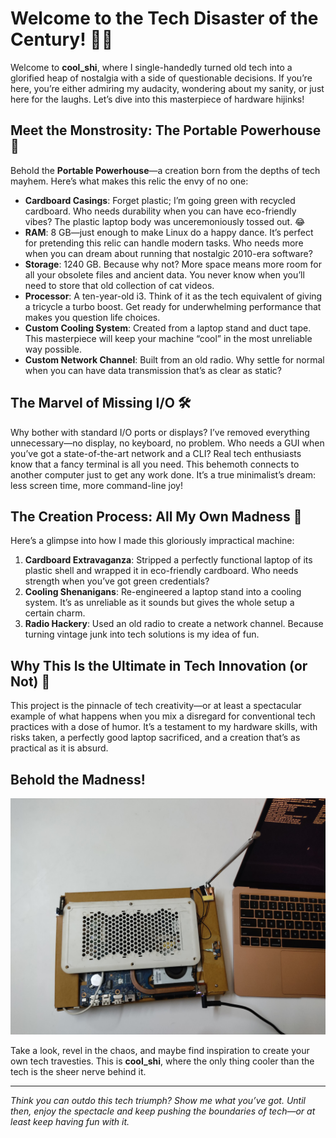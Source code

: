 # Welcome to the Tech Disaster of the Century! 🤷‍♂️

Welcome to **cool_shi**, where I single-handedly turned old tech into a glorified heap of nostalgia with a side of questionable decisions. If you’re here, you’re either admiring my audacity, wondering about my sanity, or just here for the laughs. Let’s dive into this masterpiece of hardware hijinks!

## Meet the Monstrosity: The Portable Powerhouse 🤯

Behold the **Portable Powerhouse**—a creation born from the depths of tech mayhem. Here’s what makes this relic the envy of no one:

- **Cardboard Casings**: Forget plastic; I’m going green with recycled cardboard. Who needs durability when you can have eco-friendly vibes? The plastic laptop body was unceremoniously tossed out. 😂
- **RAM**: 8 GB—just enough to make Linux do a happy dance. It’s perfect for pretending this relic can handle modern tasks. Who needs more when you can dream about running that nostalgic 2010-era software?
- **Storage**: 1240 GB. Because why not? More space means more room for all your obsolete files and ancient data. You never know when you’ll need to store that old collection of cat videos.
- **Processor**: A ten-year-old i3. Think of it as the tech equivalent of giving a tricycle a turbo boost. Get ready for underwhelming performance that makes you question life choices.
- **Custom Cooling System**: Created from a laptop stand and duct tape. This masterpiece will keep your machine “cool” in the most unreliable way possible.
- **Custom Network Channel**: Built from an old radio. Why settle for normal when you can have data transmission that’s as clear as static?

## The Marvel of Missing I/O 🛠️

Why bother with standard I/O ports or displays? I’ve removed everything unnecessary—no display, no keyboard, no problem. Who needs a GUI when you’ve got a state-of-the-art network and a CLI? Real tech enthusiasts know that a fancy terminal is all you need. This behemoth connects to another computer just to get any work done. It’s a true minimalist’s dream: less screen time, more command-line joy!

## The Creation Process: All My Own Madness 🔧

Here’s a glimpse into how I made this gloriously impractical machine:

1. **Cardboard Extravaganza**: Stripped a perfectly functional laptop of its plastic shell and wrapped it in eco-friendly cardboard. Who needs strength when you’ve got green credentials?
2. **Cooling Shenanigans**: Re-engineered a laptop stand into a cooling system. It’s as unreliable as it sounds but gives the whole setup a certain charm.
3. **Radio Hackery**: Used an old radio to create a network channel. Because turning vintage junk into tech solutions is my idea of fun.

## Why This Is the Ultimate in Tech Innovation (or Not) 🎉

This project is the pinnacle of tech creativity—or at least a spectacular example of what happens when you mix a disregard for conventional tech practices with a dose of humor. It’s a testament to my hardware skills, with risks taken, a perfectly good laptop sacrificed, and a creation that’s as practical as it is absurd.

## Behold the Madness!

![Portable Powerhouse](Monster.jpeg)

Take a look, revel in the chaos, and maybe find inspiration to create your own tech travesties. This is **cool_shi**, where the only thing cooler than the tech is the sheer nerve behind it.

---

_Think you can outdo this tech triumph? Show me what you’ve got. Until then, enjoy the spectacle and keep pushing the boundaries of tech—or at least keep having fun with it._
